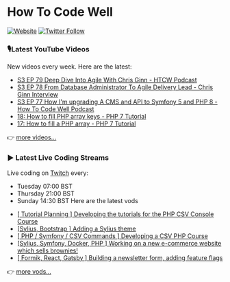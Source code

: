 # How To Code Well

[![Website](https://img.shields.io/twitch/status/howtocodewell?color=pink&label=LIVE%20CODING%20ON%20TWITCH&logoColor=%3D&style=for-the-badge)](https://howtocodewell.net/live)
[![Twitter Follow](https://img.shields.io/twitter/follow/howtocodewell?color=pink&logo=twitter&style=for-the-badge)](https://twitter.com/intent/follow?original_referer=https%3A%2F%2Fgithub.com%2Fhowtocodewell&screen_name=howtocodewell)


### 🎙️Latest YouTube Videos
New videos every week.  Here are the latest:
<!-- YOUTUBE-HTCW:START -->
- [S3 EP 79 Deep Dive Into Agile With Chris Ginn - HTCW Podcast](https://www.youtube.com/watch?v=Rih21K8KBjI)
- [S3 EP 78 From Database Administrator To Agile Delivery Lead - Chris Ginn Interview](https://www.youtube.com/watch?v=bcWVO88UAUE)
- [S3 EP 77 How I'm upgrading A CMS and API to Symfony 5 and PHP 8 - How To Code Well Podcast](https://www.youtube.com/watch?v=v0VYr10HKAQ)
- [18: How to fill PHP array keys - PHP 7 Tutorial](https://www.youtube.com/watch?v=zl4PyMI3av0)
- [17: How to fill a PHP array - PHP 7 Tutorial](https://www.youtube.com/watch?v=HZCB4lbYEpM)
<!-- YOUTUBE-HTCW:END -->

👉 [more videos...](https://youtube.com/howtocodewell)

### ▶️ Latest Live Coding Streams
Live coding on [Twitch](https://howtocodewell.net/live) every:
- Tuesday 07:00 BST
- Thursday 21:00 BST
- Sunday 14:30 BST
Here are the latest vods

<!-- YOUTUBE-HTCW-LIVE:START -->
- [[ Tutorial Planning ] Developing the tutorials for the PHP CSV Console Course](https://www.youtube.com/watch?v=FqsabO1uzvQ)
- [[Sylius, Bootstrap ] Adding a Sylius theme](https://www.youtube.com/watch?v=BTbtNLXSRGo)
- [[ PHP / Symfony / CSV Commands ] Developing a CSV PHP Course](https://www.youtube.com/watch?v=ZxB0VukeYh8)
- [[Sylius, Symfony, Docker, PHP ] Working on a new e-commerce website which sells brownies!](https://www.youtube.com/watch?v=TU92FJ35eQU)
- [[ Formik, React, Gatsby ] Building  a newsletter form, adding feature flags](https://www.youtube.com/watch?v=1nEBGtWoKGk)
<!-- YOUTUBE-HTCW-LIVE:END -->

👉 [more vods...](https://youtube.com/howtocodewelllive)